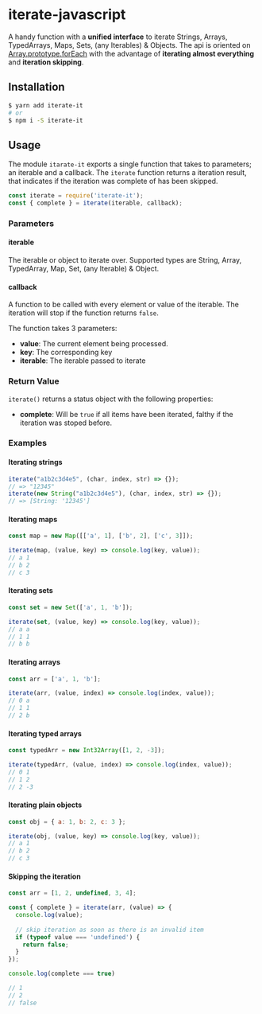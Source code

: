 # iterate-javascript

A handy function with a **unified interface** to iterate Strings, Arrays, TypedArrays, Maps, Sets, (any Iterables) & Objects.
The api is oriented on [Array.prototype.forEach](https://developer.mozilla.org/de/docs/Web/JavaScript/Reference/Global_Objects/Array/forEach)
with the advantage of **iterating almost everything** and **iteration skipping**.

## Installation

```bash
$ yarn add iterate-it
# or
$ npm i -S iterate-it
```

## Usage

The module `itarate-it` exports a single function that takes to parameters; an iterable and a callback.
The `iterate` function returns a iteration result, that indicates if the iteration was complete of has been skipped.


```js
const iterate = require('iterate-it');
const { complete } = iterate(iterable, callback);
```

### Parameters

#### iterable
The iterable or object to iterate over.
Supported types are String, Array, TypedArray, Map, Set, (any Iterable) & Object.

#### callback
A function to be called with every element or value of the iterable.
The iteration will stop if the function returns `false`.

The function takes 3 parameters:

* **value**: The current element being processed.
* **key**: The corresponding key
* **iterable**: The iterable passed to iterate

### Return Value
`iterate()` returns a status object with the following properties:

* **complete**: Will be `true` if all items have been iterated, falthy if the iteration was stoped before.

### Examples

#### Iterating strings
```js
iterate("a1b2c3d4e5", (char, index, str) => {}); 
// => "12345"
iterate(new String("a1b2c3d4e5"), (char, index, str) => {}); 
// => [String: '12345']
```

#### Iterating maps
```js
const map = new Map([['a', 1], ['b', 2], ['c', 3]]);

iterate(map, (value, key) => console.log(key, value)); 
// a 1
// b 2
// c 3
```

#### Iterating sets
```js
const set = new Set(['a', 1, 'b']);

iterate(set, (value, key) => console.log(key, value)); 
// a a
// 1 1
// b b
```

#### Iterating arrays
```js
const arr = ['a', 1, 'b'];

iterate(arr, (value, index) => console.log(index, value)); 
// 0 a
// 1 1
// 2 b
```

#### Iterating typed arrays
```js
const typedArr = new Int32Array([1, 2, -3]);

iterate(typedArr, (value, index) => console.log(index, value));
// 0 1
// 1 2
// 2 -3
```

#### Iterating plain objects
```js
const obj = { a: 1, b: 2, c: 3 };

iterate(obj, (value, key) => console.log(key, value)); 
// a 1
// b 2
// c 3
```

#### Skipping the iteration
```js
const arr = [1, 2, undefined, 3, 4];

const { complete } = iterate(arr, (value) => {
  console.log(value);
  
  // skip iteration as soon as there is an invalid item
  if (typeof value === 'undefined') {
    return false;
  }
});

console.log(complete === true)

// 1
// 2
// false
```

